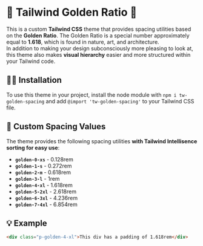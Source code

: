 # 🌟 Tailwind Golden Ratio 🌟

This is a custom **Tailwind CSS** theme that provides spacing utilities based on the **Golden Ratio**. The Golden Ratio is a special number approximately equal to **1.618**, which is found in nature, art, and architecture.\
In addition to making your design subconsciously more pleasing to look at, this theme also makes **visual hierarchy** easier and more structured within your Tailwind code.

## 🧑‍💻 Installation

To use this theme in your project, install the node module with `npm i tw-golden-spacing` and add `@import 'tw-golden-spacing'` to your Tailwind CSS file.

## 🎨 Custom Spacing Values

The theme provides the following spacing utilities **with Tailwind Intellisence sorting for easy use**:

- **`golden-0-xs`** - 0.128rem
- **`golden-1-s`** - 0.272rem
- **`golden-2-m`** - 0.618rem
- **`golden-3-l`** - 1rem
- **`golden-4-xl`** - 1.618rem
- **`golden-5-2xl`** - 2.618rem
- **`golden-6-3xl`** - 4.236rem
- **`golden-7-4xl`** - 6.854rem

## 💡 Example

  ```html
  <div class="p-golden-4-xl">This div has a padding of 1.618rem</div>